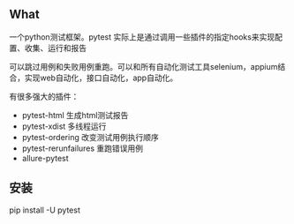 ## What
一个python测试框架。pytest 实际上是通过调用一些插件的指定hooks来实现配置、收集、运行和报告

可以跳过用例和失败用例重跑。可以和所有自动化测试工具selenium，appium结合，实现web自动化，接口自动化，app自动化。

有很多强大的插件：
- pytest-html 生成html测试报告
- pytest-xdist 多线程运行
- pytest-ordering 改变测试用例执行顺序
- pytest-rerunfailures 重跑错误用例
- allure-pytest 


## 安装
pip install -U pytest

